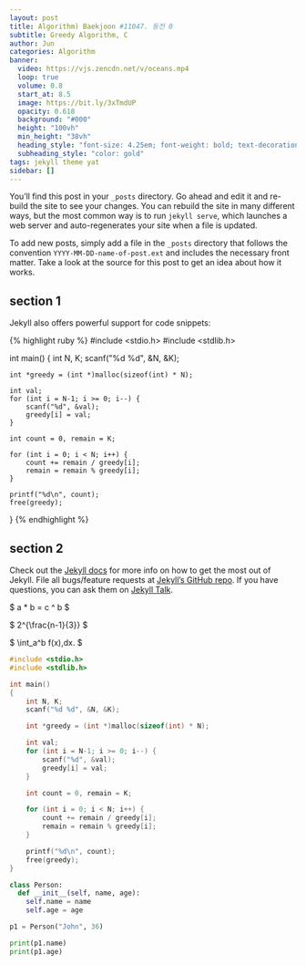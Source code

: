 ```yaml
---
layout: post
title: Algorithm) Baekjoon #11047. 동전 0
subtitle: Greedy Algorithm, C
author: Jun
categories: Algorithm
banner:
  video: https://vjs.zencdn.net/v/oceans.mp4
  loop: true
  volume: 0.8
  start_at: 8.5
  image: https://bit.ly/3xTmdUP
  opacity: 0.618
  background: "#000"
  height: "100vh"
  min_height: "38vh"
  heading_style: "font-size: 4.25em; font-weight: bold; text-decoration: underline"
  subheading_style: "color: gold"
tags: jekyll theme yat
sidebar: []
---
```


You’ll find this post in your `_posts` directory. Go ahead and edit it and re-build the site to see your changes. You can rebuild the site in many different ways, but the most common way is to run `jekyll serve`, which launches a web server and auto-regenerates your site when a file is updated.

To add new posts, simply add a file in the `_posts` directory that follows the convention `YYYY-MM-DD-name-of-post.ext` and includes the necessary front matter. Take a look at the source for this post to get an idea about how it works.

## section 1

Jekyll also offers powerful support for code snippets:

{% highlight ruby %}
#include <stdio.h>
#include <stdlib.h>

int main()
{
    int N, K; 
    scanf("%d %d", &N, &K);

    int *greedy = (int *)malloc(sizeof(int) * N); 

    int val; 
    for (int i = N-1; i >= 0; i--) {
        scanf("%d", &val);
        greedy[i] = val; 
    }

    int count = 0, remain = K; 

    for (int i = 0; i < N; i++) {
        count += remain / greedy[i]; 
        remain = remain % greedy[i]; 
    }

    printf("%d\n", count); 
    free(greedy); 
}
{% endhighlight %}

## section 2

Check out the [Jekyll docs][jekyll-docs] for more info on how to get the most out of Jekyll. File all bugs/feature requests at [Jekyll’s GitHub repo][jekyll-gh]. If you have questions, you can ask them on [Jekyll Talk][jekyll-talk].

[jekyll-docs]: https://jekyllrb.com/docs/home
[jekyll-gh]: https://github.com/jekyll/jekyll
[jekyll-talk]: https://talk.jekyllrb.com/

$ a \* b = c ^ b $

$ 2^{\frac{n-1}{3}} $

$ \int_a^b f(x)\,dx. $

```c
#include <stdio.h>
#include <stdlib.h>

int main()
{
    int N, K; 
    scanf("%d %d", &N, &K);

    int *greedy = (int *)malloc(sizeof(int) * N); 

    int val; 
    for (int i = N-1; i >= 0; i--) {
        scanf("%d", &val);
        greedy[i] = val; 
    }

    int count = 0, remain = K; 

    for (int i = 0; i < N; i++) {
        count += remain / greedy[i]; 
        remain = remain % greedy[i]; 
    }

    printf("%d\n", count); 
    free(greedy); 
}
```

```python
class Person:
  def __init__(self, name, age):
    self.name = name
    self.age = age

p1 = Person("John", 36)

print(p1.name)
print(p1.age)
```
